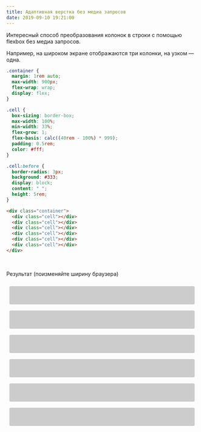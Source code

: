 ```yaml
---
title: Адаптивная верстка без медиа запросов
date: 2019-09-10 19:21:00
---
```


Интересный способ преобразования колонок в строки с помощью flexbox без медиа запросов.

Например, на широком экране отображаются три колонки, на узком — одна.

```css
.container {
  margin: 1rem auto;
  max-width: 900px;
  flex-wrap: wrap;
  display: flex;
}

.cell {
  box-sizing: border-box;
  max-width: 100%;
  min-width: 33%;
  flex-grow: 1;
  flex-basis: calc((40rem - 100%) * 999);
  padding: 0.5rem;
  color: #fff;
}

.cell:before {
  border-radius: 3px;
  background: #333;
  display: block;
  content: " ";
  height: 5rem;
}
```

```html
<div class="container">
  <div class="cell"></div>
  <div class="cell"></div>
  <div class="cell"></div>
  <div class="cell"></div>
  <div class="cell"></div>
  <div class="cell"></div>
</div>
```

<br />

Результат (поизменяйте ширину браузера)

<style>
.example-container {
  margin: 1rem auto;
  max-width: 1220px;
  flex-wrap: wrap;
  display: flex;
}

.example-cell {
  box-sizing: border-box;
  max-width: 100%;
  min-width: 33%;
  flex-grow: 1;
  flex-basis: calc((40rem - 100%) * 999);
  padding: 0.5rem;
  color: #fff;
}

.example-cell:before {
  border-radius: 3px;
  background: #ccc;
  display: block;
  content: " ";
  height: 3rem;
}
</style>

<div class="example-container">
  <div class="example-cell"></div>
  <div class="example-cell"></div>
  <div class="example-cell"></div>
  <div class="example-cell"></div>
  <div class="example-cell"></div>
  <div class="example-cell"></div>
</div>
